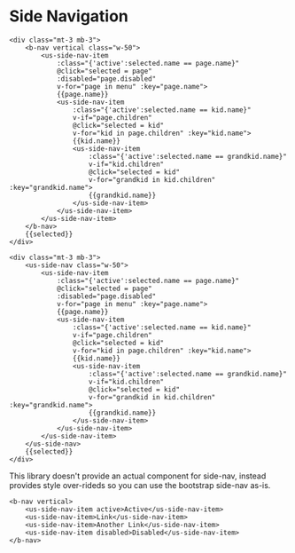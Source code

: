 # Side Navigation


<div class="w-50 mt-3 mb-3 usx-component">
    <us-side-nav :links="menu"/>
</div>



```
<div class="mt-3 mb-3">
    <b-nav vertical class="w-50">
        <us-side-nav-item 
            :class="{'active':selected.name == page.name}" 
            @click="selected = page" 
            :disabled="page.disabled"
            v-for="page in menu" :key="page.name">
            {{page.name}}
            <us-side-nav-item 
                :class="{'active':selected.name == kid.name}" 
                v-if="page.children"
                @click="selected = kid" 
                v-for="kid in page.children" :key="kid.name">
                {{kid.name}}
                <us-side-nav-item 
                    :class="{'active':selected.name == grandkid.name}" 
                    v-if="kid.children"
                    @click="selected = kid" 
                    v-for="grandkid in kid.children" :key="grandkid.name">
                    {{grandkid.name}}
                </us-side-nav-item>                
            </us-side-nav-item>
        </us-side-nav-item>
    </b-nav>
    {{selected}}
</div>

<div class="mt-3 mb-3">
    <us-side-nav class="w-50">
        <us-side-nav-item 
            :class="{'active':selected.name == page.name}" 
            @click="selected = page" 
            :disabled="page.disabled"
            v-for="page in menu" :key="page.name">
            {{page.name}}
            <us-side-nav-item 
                :class="{'active':selected.name == kid.name}" 
                v-if="page.children"
                @click="selected = kid" 
                v-for="kid in page.children" :key="kid.name">
                {{kid.name}}
                <us-side-nav-item 
                    :class="{'active':selected.name == grandkid.name}" 
                    v-if="kid.children"
                    @click="selected = kid" 
                    v-for="grandkid in kid.children" :key="grandkid.name">
                    {{grandkid.name}}
                </us-side-nav-item>                
            </us-side-nav-item>
        </us-side-nav-item>
    </us-side-nav>
    {{selected}}
</div>
```



This library doesn't provide an actual component for side-nav, instead provides style over-rideds so you can use the bootstrap side-nav as-is.

```vue
<b-nav vertical>
    <us-side-nav-item active>Active</us-side-nav-item>
    <us-side-nav-item>Link</us-side-nav-item>
    <us-side-nav-item>Another Link</us-side-nav-item>
    <us-side-nav-item disabled>Disabled</us-side-nav-item>
</b-nav>    
```

<script>
import Color from "color";
import _ from 'lodash';

export default {
    data() {
        return {
            selected: {},

            menu: [
                {name: 'Build', children: [
                    {name: 'Get Started', icon: 'fal fa-play'},
                    {name: 'Settings', icon: 'fal fa-cogs'},
                    {name: 'Deploy', icon: 'fal fa-chevron-circle-right'}
                ]},
                {name: 'Services', children: [
                    {name: 'API\'s', icon: 'fal fa-rocket-launch'},
                    {name: 'Realtime Database', icon: 'fal fa-database'},
                    {name: 'Storage', icon: 'fal fa-box-open'},
                    {name: 'Functions', icon: 'fal fa-function'}
                ]},                
                {name: 'Release & Monitor', children: [
                    {name: 'Crashlytics', icon: 'fal fa-car-crash'},
                    {name: 'Performance', icon: 'fal fa-gauge'},
                ]},
                {name: 'Analytics', children: [
                    {name: 'Dashboard', icon: 'fal fa-chart-line'}
                ]},
                {name: 'Engage', children: [
                    {name: 'A/B Testing', icon: 'fal fa-flask'},
                    {name: 'Remote Config', icon: 'fal fa-code'}
                ]},
                {name: 'Admin', children: [
                    {name: 'Registry', icon: 'fal fa-users'}
                ]},
            ]

        };
    },
    methods: {

        select(colorMeta){

        },


    }
}
</script>